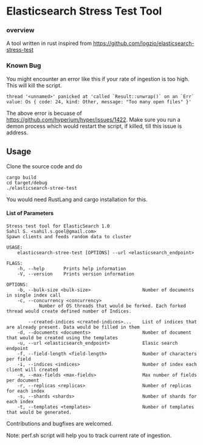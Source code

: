 # Elasticsearch Stress Test Tool

### overview
A tool written in rust inspired from https://github.com/logzio/elasticsearch-stress-test

### Known Bug

You might encounter an error like this if your rate of ingestion is too high. This will kill the script.
```
thread '<unnamed>' panicked at 'called `Result::unwrap()` on an `Err` value: Os { code: 24, kind: Other, message: "Too many open files" }'
```

The above error is becuase of https://github.com/hyperium/hyper/issues/1422. Make sure you run a demon process which would restart the script, if killed, till this issue is address.

## Usage

Clone the source code and do
```
cargo build
cd target/debug
./elasticsearch-stree-test
```
You would need RustLang and cargo installation for this. 

#### List of Parameters

```
Stress test tool for ElasticSearch 1.0
Sahil S. <sahil.s.goel@gmail.com>
Spawn clients and feeds random data to cluster

USAGE:
    elasticsearch-stree-test [OPTIONS] --url <elasticsearch_endpoint>

FLAGS:
    -h, --help       Prints help information
    -V, --version    Prints version information

OPTIONS:
    -b, --bulk-size <bulk-size>                   Number of documents in single index call
    -c, --concurrency <concurrency>
            Number of OS threads that would be forked. Each forked thread would create defined number of Indices.

        --created-indices <created-indices>...    List of indices that are already present. Data would be filled in them
    -d, --documents <documents>                   Number of document that would be created using the templates
    -u, --url <elasticsearch_endpoint>            Elasic search endpoint
    -f, --field-length <field-length>             Number of characters per field
    -i, --indices <indices>                       Number of index each client will created
    -m, --max-fields <max-fields>                 Max number of fields per document
    -r, --replicas <replicas>                     Number of replicas for each index
    -s, --shards <shards>                         Number of shards for each index
    -t, --templates <templates>                   Number of templates that would be generated.
```

Contributions and bugfixes are welcomed. 

Note: perf.sh script will help you to track current rate of ingestion.